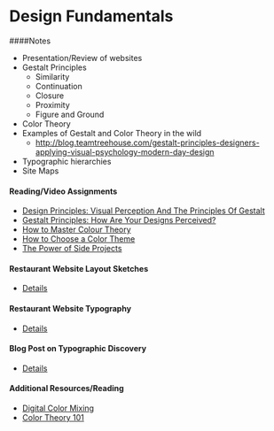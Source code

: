 # Design Fundamentals

####Notes
- Presentation/Review of websites
- Gestalt Principles
    + Similarity
    + Continuation
    + Closure
    + Proximity
    + Figure and Ground
- Color Theory
- Examples of Gestalt and Color Theory in the wild
    + http://blog.teamtreehouse.com/gestalt-principles-designers-applying-visual-psychology-modern-day-design
- Typographic hierarchies
- Site Maps

#### Reading/Video Assignments
- [Design Principles: Visual Perception And The Principles Of Gestalt](http://www.smashingmagazine.com/2014/03/design-principles-visual-perception-and-the-principles-of-gestalt/)
- [Gestalt Principles: How Are Your Designs Perceived?](http://vanseodesign.com/web-design/gestalt-principles-of-perception/)
- [How to Master Colour Theory](http://www.creativebloq.com/colour/colour-theory-11121290)
- [How to Choose a Color Theme](http://www.creativebloq.com/colour/choose-colour-theme-712364)
- [The Power of Side Projects](http://www.swiss-miss.com/2012/01/the-power-of-side-projects-and-eccentric-aunts.html)

#### Restaurant Website Layout Sketches
- [Details](assignments/restaurant-website-sketches.md)

#### Restaurant Website Typography
- [Details](assignments/typography-for-restaurant-website.md)

#### Blog Post on Typographic Discovery
- [Details](assignments/typographic-discovery-blog-post.md)

#### Additional Resources/Reading
- [Digital Color Mixing](http://www.creativebloq.com/colour/digital-colour-mixing-1131629)
- [Color Theory 101](http://www.sitepoint.com/color-theory-101-2/)

